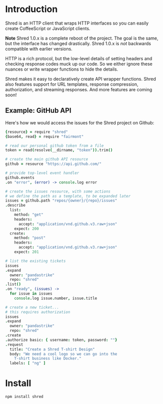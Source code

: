 # Introduction

Shred is an HTTP client that wraps HTTP interfaces so you can easily create CoffeeScript or JavaScript clients.

**Note** Shred 1.0.x is a complete reboot of the project. The goal is the same, but the interface has changed drastically. Shred 1.0.x is _not_ backwards compatible with earlier versions.

HTTP is a rich protocol, but the low-level details of setting headers and checking response codes muck up our code. So we either ignore these nuances or write wrapper functions to hide the details.

Shred makes it easy to declaratively create API wrapper functions. Shred also features support for URL templates, response compression, authorization, and streaming responses. And more features are coming soon!

## Example: GitHub API

Here's how we would access the issues for the Shred project on Github:

```coffeescript
{resource} = require "shred"
{base64, read} = require "fairmont"

# read our personal github token from a file
token = read(resolve(__dirname, "token")).trim()

# create the main github API resource
github = resource "https://api.github.com/"

# provide top-level event handler
github.events
.on "error", (error) -> console.log error

# create the issues resource, with some actions
# we define the path as a template, to be expanded later
issues = github.path "repos/{owner}/{repo}/issues"
.describe
  list:
    method: "get"
    headers:
      accept: "application/vnd.github.v3.raw+json"
    expect: 200
  create:
    method: "post"
    headers:
      accept: "application/vnd.github.v3.raw+json"
    expect: 201

# list the existing tickets
issues
.expand
  owner: "pandastrike"
  repo: "shred"
.list()
.on "ready", (issues) ->
  for issue in issues
    console.log issue.number, issue.title

# create a new ticket...
# this requires authorization
issues
.expand
  owner: "pandastrike"
  repo: "shred"
.create
.authorize basic: { username: token, password: ""}
.request
  title: "Create a Shred T-shirt Design"
  body: "We need a cool logo so we can go into the
    T-shirt business like Docker."
  labels: [ "ng" ]

```

# Install

`npm install shred`
